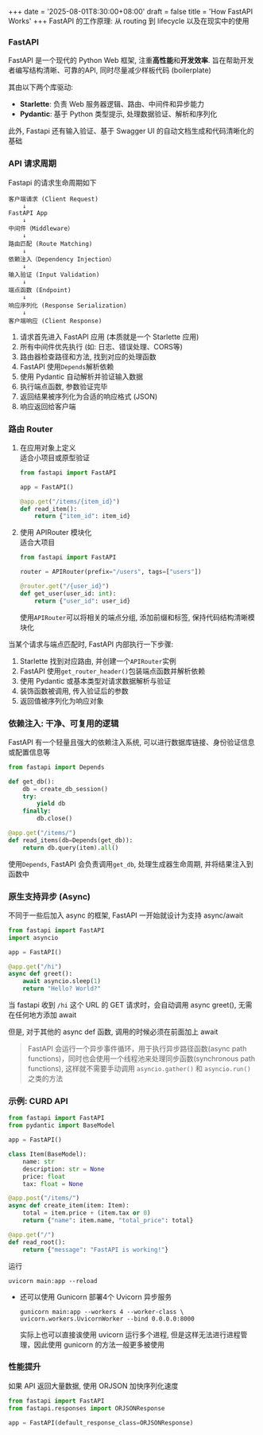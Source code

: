 +++
date = '2025-08-01T8:30:00+08:00'
draft = false
title = 'How FastAPI Works'
+++
FastAPI 的工作原理: 从 routing 到 lifecycle 以及在现实中的使用

### FastAPI
FastAPI 是一个现代的 Python Web 框架, 注重**高性能**和**开发效率**. 旨在帮助开发者编写结构清晰、可靠的API, 同时尽量减少样板代码 (boilerplate)

其由以下两个库驱动:
- **Starlette**: 负责 Web 服务器逻辑、路由、中间件和异步能力
- **Pydantic**: 基于 Python 类型提示, 处理数据验证、解析和序列化

此外, Fastapi 还有输入验证、基于 Swagger UI 的自动文档生成和代码清晰化的基础


### API 请求周期
Fastapi 的请求生命周期如下
```
客户端请求 (Client Request)
    ↓
FastAPI App
    ↓
中间件（Middleware）
    ↓
路由匹配 (Route Matching)
    ↓
依赖注入（Dependency Injection）
    ↓
输入验证 (Input Validation)
    ↓
端点函数 (Endpoint)
    ↓
响应序列化 (Response Serialization)
    ↓
客户端响应 (Client Response)
```
1. 请求首先进入 FastAPI 应用 (本质就是一个 Starlette 应用)
2. 所有中间件优先执行 (如: 日志、错误处理、CORS等)
3. 路由器检查路径和方法, 找到对应的处理函数
4. FastAPI 使用`Depends`解析依赖
5. 使用 Pydantic 自动解析并验证输入数据
6. 执行端点函数, 参数验证完毕
7. 返回结果被序列化为合适的响应格式 (JSON)
8. 响应返回给客户端

### 路由 Router
1. 在应用对象上定义  
    适合小项目或原型验证
    ```python
    from fastapi import FastAPI

    app = FastAPI()

    @app.get("/items/{item_id}")
    def read_item():
        return {"item_id": item_id}
    ```
2. 使用 APIRouter 模块化  
    适合大项目
    ```python
    from fastapi import FastAPI
    
    router = APIRouter(prefix="/users", tags=["users"])

    @router.get("/{user_id}")
    def get_user(user_id: int):
        return {"user_id": user_id}
    ```
    使用`APIRouter`可以将相关的端点分组, 添加前缀和标签, 保持代码结构清晰模块化

当某个请求与端点匹配时, FastAPI 内部执行一下步骤:
1. Starlette 找到对应路由, 并创建一个`APIRouter`实例
2. FastAPI 使用`get_router_header()`包装端点函数并解析依赖
3. 使用 Pydantic 或基本类型对请求数据解析与验证
4. 装饰函数被调用, 传入验证后的参数
5. 返回值被序列化为响应对象

### 依赖注入: 干净、可复用的逻辑
FastAPI 有一个轻量且强大的依赖注入系统, 可以进行数据库链接、身份验证信息或配置信息等
```python
from fastapi import Depends

def get_db():
    db = create_db_session()
    try:
        yield db
    finally:
        db.close()

@app.get("/items/")
def read_items(db=Depends(get_db)):
    return db.query(item).all()
```
使用`Depends`, FastAPI 会负责调用`get_db`, 处理生成器生命周期, 并将结果注入到函数中


### 原生支持异步 (Async)
不同于一些后加入 async 的框架, FastAPI 一开始就设计为支持 async/await
```python
from fastapi import FastAPI
import asyncio

app = FastAPI()

@app.get("/hi")
async def greet():
    await asyncio.sleep(1)
    return "Hello? World?"
```
当 fastapi 收到 `/hi` 这个 URL 的 GET 请求时，会自动调用 async greet(), 无需在任何地方添加 await 

但是, 对于其他的 async def 函数, 调用的时候必须在前面加上 await

> FastAPI 会运行一个异步事件循环，用于执行异步路径函数(async path functions)，同时也会使用一个线程池来处理同步函数(synchronous path functions), 这样就不需要手动调用 `asyncio.gather()` 和 `asyncio.run()` 之类的方法


### 示例: CURD API
```python
from fastapi import FastAPI
from pydantic import BaseModel

app = FastAPI()

class Item(BaseModel):
    name: str
    description: str = None
    price: float
    tax: float = None

@app.post("/items/")
async def create_item(item: Item):
    total = item.price + (item.tax or 0)
    return {"name": item.name, "total_price": total}

@app.get("/")
def read_root():
    return {"message": "FastAPI is working!"}
```

运行
```
uvicorn main:app --reload
```

- 还可以使用 Gunicorn 部署4个 Uvicorn 异步服务
    ```
    gunicorn main:app --workers 4 --worker-class \
    uvicorn.workers.UvicornWorker --bind 0.0.0.0:8000
    ```
    实际上也可以直接诶使用 uvicorn 运行多个进程, 但是这样无法进行进程管理，因此使用 gunicorn 的方法一般更多被使用

### 性能提升
如果 API 返回大量数据, 使用 ORJSON 加快序列化速度
```python
from fastapi import FastAPI
from fastapi.responses import ORJSONResponse

app = FastAPI(default_response_class=ORJSONResponse)
```

